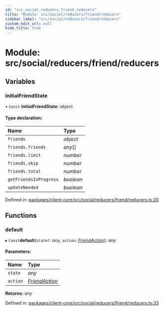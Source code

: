 ```yaml
---
id: "src_social_reducers_friend_reducers"
title: "Module: src/social/reducers/friend/reducers"
sidebar_label: "src/social/reducers/friend/reducers"
custom_edit_url: null
hide_title: true
---
```


# Module: src/social/reducers/friend/reducers

## Variables

### initialFriendState

• `Const` **initialFriendState**: *object*

#### Type declaration:

Name | Type |
:------ | :------ |
`friends` | *object* |
`friends.friends` | *any*[] |
`friends.limit` | *number* |
`friends.skip` | *number* |
`friends.total` | *number* |
`getFriendsInProgress` | *boolean* |
`updateNeeded` | *boolean* |

Defined in: [packages/client-core/src/social/reducers/friend/reducers.ts:20](https://github.com/xr3ngine/xr3ngine/blob/673ad6a5f/packages/client-core/src/social/reducers/friend/reducers.ts#L20)

## Functions

### default

▸ `Const`**default**(`state?`: *any*, `action`: [*FriendAction*](src_social_reducers_friend_actions.md#friendaction)): *any*

#### Parameters:

Name | Type |
:------ | :------ |
`state` | *any* |
`action` | [*FriendAction*](src_social_reducers_friend_actions.md#friendaction) |

**Returns:** *any*

Defined in: [packages/client-core/src/social/reducers/friend/reducers.ts:33](https://github.com/xr3ngine/xr3ngine/blob/673ad6a5f/packages/client-core/src/social/reducers/friend/reducers.ts#L33)
